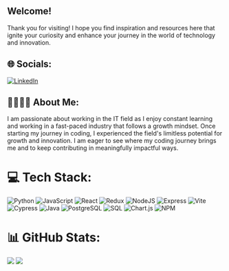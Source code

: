 ## Welcome!
Thank you for visiting! I hope you find inspiration and resources here that ignite your curiosity and enhance your journey in the world of technology and innovation.

## 🌐 Socials:
[![LinkedIn](https://img.shields.io/badge/LinkedIn-%230077B5.svg?logo=linkedin&logoColor=white)](https://www.linkedin.com/in/ayla-kulifaj)

## 🫱🏻‍🫲🏽 About Me:
I am passionate about working in the IT field as I enjoy constant learning and working in a fast-paced industry that follows a growth mindset. Once starting my journey in coding, I experienced the field's limitless potential for growth and innovation. I am eager to see where my coding journey brings me and to keep contributing in meaningfully impactful ways.


# 💻 Tech Stack:

![Python](https://img.shields.io/badge/python-%233776AB.svg?style=for-the-badge&logo=python&logoColor=white)
![JavaScript](https://img.shields.io/badge/javascript-%23323330.svg?style=for-the-badge&logo=javascript&logoColor=%23F7DF1E) 
![React](https://img.shields.io/badge/react-%2320232a.svg?style=for-the-badge&logo=react&logoColor=%2361DAFB)
![Redux](https://img.shields.io/badge/redux-%23593d88.svg?style=for-the-badge&logo=redux&logoColor=white)
![NodeJS](https://img.shields.io/badge/node.js-%236DA55F.svg?style=for-the-badge&logo=node.js&logoColor=white)
![Express](https://img.shields.io/badge/Express-000000?style=for-the-badge&logo=express&logoColor=white)
![Vite](https://img.shields.io/badge/vite-%23646CFF.svg?style=for-the-badge&logo=vite&logoColor=white)
![Cypress](https://img.shields.io/badge/cypress-%23172B4D.svg?style=for-the-badge&logo=cypress&logoColor=white)
![Java](https://img.shields.io/badge/java-%23ED8B00.svg?style=for-the-badge&logo=openjdk&logoColor=white)
![PostgreSQL](https://img.shields.io/badge/postgres-%23316192.svg?style=for-the-badge&logo=postgresql&logoColor=white)
![SQL](https://img.shields.io/badge/SQL-%2300f.svg?style=for-the-badge&logo=sql&logoColor=white)
![Chart.js](https://img.shields.io/badge/chart.js-%23FF6384.svg?style=for-the-badge&logo=chartdotjs&logoColor=white)
![NPM](https://img.shields.io/badge/NPM-%23CB3837.svg?style=for-the-badge&logo=npm&logoColor=white)




# 📊 GitHub Stats:

![](https://github-readme-streak-stats.herokuapp.com/?user=Ayla-Kulifaj&theme=dark&hide_border=false)
![](https://github-readme-stats.vercel.app/api/top-langs/?username=Ayla-Kulifaj&theme=dark&hide_border=false&include_all_commits=true&count_private=true&layout=compact)















<!--
**Ayla-Kulifaj/Ayla-Kulifaj** is a ✨ _special_ ✨ repository because its `README.md` (this file) appears on your GitHub profile.

Here are some ideas to get you started:

- 🔭 I’m currently working on ...
- 🌱 I’m currently learning ...
- 👯 I’m looking to collaborate on ...
- 🤔 I’m looking for help with ...
- 💬 Ask me about ...
- 📫 How to reach me: ...
- 😄 Pronouns: ...
- ⚡ Fun fact: ...
-->


<!--
**Ayla-Kulifaj/Ayla-Kulifaj** is a ✨ _special_ ✨ repository because its `README.md` (this file) appears on your GitHub profile.

Here are some ideas to get you started:

- 🔭 I’m currently working on ...
- 🌱 I’m currently learning ...
- 👯 I’m looking to collaborate on ...
- 🤔 I’m looking for help with ...
- 💬 Ask me about ...
- 📫 How to reach me: ...
- 😄 Pronouns: ...
- ⚡ Fun fact: ...
-->

